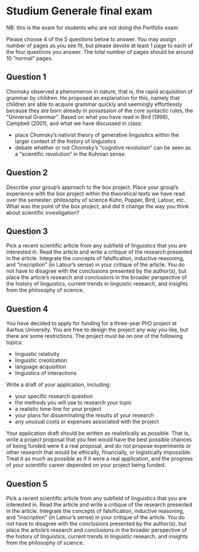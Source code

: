 
# Studium Generale final exam

NB: this is the exam for students who are *not* doing the Portfolio exam

Please choose 4 of the 5 questions below to answer. You may assign number of pages as you see fit, but please devote at least 1 page to each of the four questions you answer. The total number of pages should be around 10 “normal” pages.

## Question 1
Chomsky observed a phenomenon in nature, that is, the rapid acquisition of grammar by children. He proposed an explanation for this, namely that children are able to acquire grammar quickly and seemingly effortlessly because they are born already in possession of the core syntactic rules, the "Universal Grammar". Based on what you have read in Bird (1998), Campbell (2001), and what we have discussed in class:

- place Chomsky’s nativist theory of generative linguistics within the larger context of the history of linguistics
- debate whether or not Chomsky’s “cognitive revolution” can be seen as a “scientific revolution” in the Kuhnian sense.

## Question 2
Describe your group’s approach to the box project. Place your group’s experience with the box project within the theoretical texts we have read over the semester: philosophy of science Kuhn, Popper, Bird, Latour, etc. What was the point of the box project, and did it change the way you think about scientific investigation?

## Question 3
Pick a recent scientific article from any subfield of linguistics that you are interested in. Read the article and write a critique of the research presented in the article. Integrate the concepts of falsification, inductive reasoning, and “inscription” (in Latour’s sense) in your critique of the article. You do not have to disagree with the conclusions presented by the author(s), but place the article’s research and conclusions in the broader perspective of the history of linguistics, current trends in linguistic research, and insights from the philosophy of science.

## Question 4
You have decided to apply for funding for a three-year PhD project at Aarhus University. You are free to design the project any way you like, but there are some restrictions. The project must be on one of the following topics:

- linguistic relativity
- linguistic creolization
- language acquisition
- linguistics of interactions


Write a draft of your application, including:

- your specific research question
- the methods you will use to research your topic
- a realistic time-line for your project
- your plans for disseminating the results of your research
- any unusual costs or expenses associated with the project

Your application draft should be written as realistically as possible. That is, write a project proposal that you feel would have the best possible chances of being funded were it a real proposal, and do not propose experiments or other research that would be ethically, financially, or logistically impossible. Treat it as much as possible as if it were a real application, and the progress of your scientific career depended on your project being funded.

## Question 5
Pick a recent scientific article from any subfield of linguistics that you are interested in. Read the article and write a critique of the research presented in the article. Integrate the concepts of falsification, inductive reasoning, and “inscription” (in Latour’s sense) in your critique of the article. You do not have to disagree with the conclusions presented by the author(s), but place the article’s research and conclusions in the broader perspective of the history of linguistics, current trends in linguistic research, and insights from the philosophy of science.